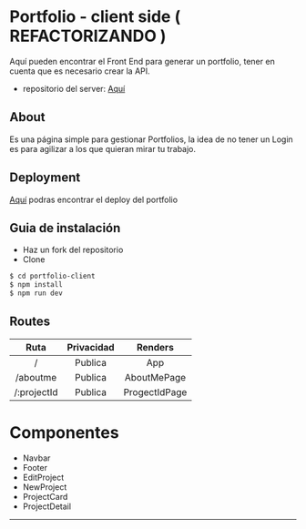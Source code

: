 # Portfolio - client side ( REFACTORIZANDO )

Aquí pueden encontrar el Front End para generar un portfolio, tener en cuenta que es necesario crear la API.

- repositorio del server: [Aquí](https://github.com/eoGimenez/portfolio-server)

## About

Es una página simple para gestionar Portfolios, la idea de no tener un Login es para agilizar a los que quieran mirar tu trabajo.

## Deployment

[Aquí](https://portfolio-eogimenez.netlify.app/) podras encontrar el deploy del portfolio

## Guia de instalación

- Haz un fork del repositorio
- Clone

```bash
$ cd portfolio-client
$ npm install
$ npm run dev
```

## Routes

|    Ruta     | Privacidad |    Renders    |
| :---------: | :--------: | :-----------: |
|      /      |  Publica   |      App      |
|  /aboutme   |  Publica   |  AboutMePage  |
| /:projectId |  Publica   | ProgectIdPage |

# Componentes

- Navbar
- Footer
- EditProject
- NewProject
- ProjectCard
- ProjectDetail

---

